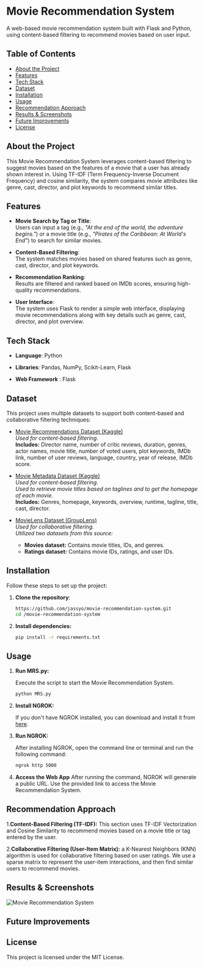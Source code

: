 # Movie Recommendation System

 
A web-based movie recommendation system built with Flask and Python, using content-based filtering to recommend movies based on user input.

## Table of Contents

- [About the Project](#about-the-project)
- [Features](#features)
- [Tech Stack](#tech-stack)
- [Dataset](#dataset)
- [Installation](#installation)
- [Usage](#usage)
- [Recommendation Approach](#recommendation-approach)
- [Results & Screenshots](#results--screenshots)
- [Future Improvements](#future-improvements)
- [License](#license)

## About the Project
This Movie Recommendation System leverages content-based filtering to suggest movies based on the features of a movie that a user has already shown interest in. Using TF-IDF (Term Frequency-Inverse Document Frequency) and cosine similarity, the system compares movie attributes like genre, cast, director, and plot keywords to recommend similar titles.

## Features

- **Movie Search by Tag or Title**:  
  Users can input a tag (e.g., *"At the end of the world, the adventure begins."*) or a movie title (e.g., *"Pirates of the Caribbean: At World's End"*) to search for similar movies.

- **Content-Based Filtering**:  
  The system matches movies based on shared features such as genre, cast, director, and plot keywords.

- **Recommendation Ranking**:  
  Results are filtered and ranked based on IMDb scores, ensuring high-quality recommendations.

- **User Interface**:  
  The system uses Flask to render a simple web interface, displaying movie recommendations along with key details such as genre, cast, director, and plot overview.

## Tech Stack

- **Language**: Python

- **Libraries**: Pandas, NumPy, Scikit-Learn, Flask

- **Web Framework** : Flask

## Dataset

This project uses multiple datasets to support both content-based and collaborative filtering techniques:

- [Movie Recommendations Dataset (Kaggle)](https://www.kaggle.com/datasets/sreenathkk/movie-recommendations)  
  *Used for content-based filtering.*  
  **Includes:** Director name, number of critic reviews, duration, genres, actor names, movie title, number of voted users, plot keywords, IMDb link, number of user reviews, language, country, year of release, IMDb score.

- [Movie Metadata Dataset (Kaggle)](https://www.kaggle.com/datasets/brtej1/movie-metadata-csv)  
  *Used for content-based filtering.*  
  *Used to retrieve movie titles based on taglines and to get the homepage of each movie.*  
  **Includes:** Genres, homepage, keywords, overview, runtime, tagline, title, cast, director.

- [MovieLens Dataset (GroupLens)](https://grouplens.org/datasets/movielens/)  
  *Used for collaborative filtering.*  
  *Utilized two datasets from this source:*  
  - **Movies dataset:** Contains movie titles, IDs, and genres.  
  - **Ratings dataset:** Contains movie IDs, ratings, and user IDs.


## Installation

Follow these steps to set up the project:

1. **Clone the repository**:
   ```bash
   https://github.com/jassyo/movie-recommendation-system.git
   cd /movie-recommendation-system
 2. **Install dependencies:**
    ```bash
    pip install -r requirements.txt

## Usage

1. **Run MRS.py:**

   Execute the script to start the Movie Recommendation System.
   ```bash
   python MRS.py

2. **Install NGROK:**

   If you don't have NGROK installed, you can download and install it from [here](https://ngrok.com/downloads/windows).

3. **Run NGROK:**

    After installing NGROK, open the command line or terminal and run the following command:
   ```bash
   ngrok http 5000

4. **Access the Web App**
   After running the command, NGROK will generate a public URL. Use the provided link to access the Movie Recommendation System. 

## Recommendation Approach
1.**Content-Based Filtering (TF-IDF):**
This section uses TF-IDF Vectorization and Cosine Similarity to recommend movies based on a movie title or tag entered by the user.

2.**Collaborative Filtering (User-Item Matrix):**
a K-Nearest Neighbors (KNN) algorithm is used for collaborative filtering based on user ratings. We use a sparse matrix to represent the user-item interactions, and then find similar users to recommend movies.


## Results & Screenshots


![Movie Recommendation System](https://github.com/user-attachments/assets/bf25baff-4b6c-4140-898f-03ae5692a2b2)



## Future Improvements


## License
This project is licensed under the MIT License.
